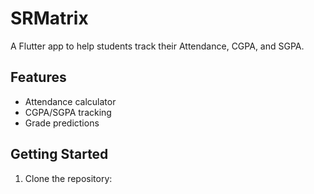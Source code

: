 # SRMatrix

A Flutter app to help students track their Attendance, CGPA, and SGPA.

## Features
- Attendance calculator
- CGPA/SGPA tracking
- Grade predictions

## Getting Started
1. Clone the repository:
